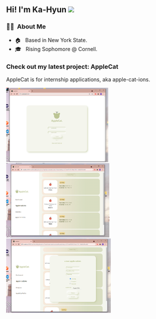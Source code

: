 
## Hi!  I'm Ka-Hyun <img src="https://raw.githubusercontent.com/iampavangandhi/iampavangandhi/master/gifs/Hi.gif" width="30px"></h2>

<h3> 👩‍💻 &nbsp;About Me </h3>

- 🏠 &nbsp; Based in New York State.
- 🎓 &nbsp; Rising Sophomore @ Cornell.

<h3> Check out my latest project: AppleCat </h3>
<p> AppleCat is for internship applications, aka apple-cat-ions. </p>
<img src = "login.png" height = "200">
<img src = "apple.png" height = "200">
<img src = "newapple.png" height = "200">